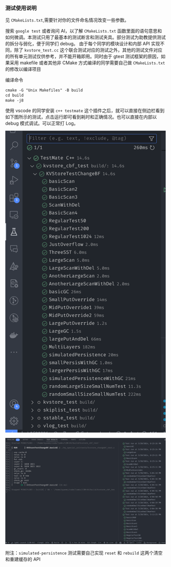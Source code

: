 ### 测试使用说明

见 `CMakeLists.txt`,需要针对你的文件命名情况改变一些参数。

搜索 `google test` 或者询问 AI，以了解 `CMakeLists.txt` 函数里面的语句意思和如何微调。本测试只用了最基本的测试断言和测试夹具。部分测试为助教提供测试的拆分与弱化，便于同学们 debug。
由于每个同学的模块设计和内部 API 实现不同，除了 `kvstore_test.cc` 这个联合测试对应的测试之外，其他的测试文件对应的所有单元测试仅供参考，并不能开箱即用。同时由于 gtest 测试框架的原因，如果采用 makefile 或者其他非 CMake 方式编译的同学需要自己做 `CMakeLists.txt` 的修改以编译项目

编译命令

```
cmake -G "Unix Makefiles" -B build
cd build
make -j8
```

使用 vscode 的同学安装 `c++ testmate` 这个插件之后，就可以直接在侧边栏看到如下图所示的测试，点击运行即可看到耗时和正确情况。也可以直接在内部以 debug 模式调试。可以正常打 Log。

![image-20240520202425553](./img1.png)

![image-20240520202607651](./img2.png)

附注：`simulated-persistence` 测试需要自己实现 `reset` 和 `rebuild` 这两个清空和重建缓存的 API
